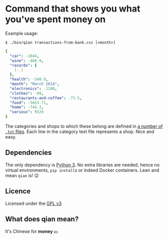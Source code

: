 # Command that shows you what you've spent money on

Example usage: 

```text
$ ./bin/qian transactions-from-bank.csv [<month>]
```

```yaml
{
  "car": -1044,
  "wine": -460.9,
  "records": {
    [..]
  },
  "health": -340.9,
  "month": "March 2018",
  "electronics": -1106,
  "clothes": -99,
  "restaurants-and-coffee": -73.5,
  "food": -5653.71,
  "home": -744.3,
  "various": 9529
}
```

The categories and shops to which these belong are defined in [a
number of `.txt` files](categories). Each line in the category text
file represents a shop. Nice and easy.

## Dependencies
The only dependency is [Python 3](http://python.org). No extra
libraries are needed, hence no virtual environments, `pip install`s or
indeed Docker containers. Lean and mean `qian` is! 😉

## Licence 

Licensed under the [GPL v3](LICENSE)

## What does qian mean?

It's Chinese for **money** 💵
